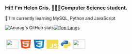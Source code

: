 <h3> Hi!! I'm Helen Cris. 👩🏽‍💻Computer Science student. </h3>

🌱 I'm currently learning MySQL, Python and JavaScript

![Anurag's GitHub stats](https://github-readme-stats.vercel.app/api?username=HelenCris&hide=contribs,prs&theme=gotham)[![Top Langs](https://github-readme-stats.vercel.app/api/top-langs/?username=HelenCris&layout=compact&theme=gotham)](https://github.com/HelenCris/github-readme-stats)


<div style="display: inline_block"><br>
  <img  />

  <img align="center"  height="30" width="40" src="https://cdn.jsdelivr.net/gh/devicons/devicon/icons/ubuntu/ubuntu-plain.svg" />
  <img align="center"  height="30" width="40" src="https://raw.githubusercontent.com/devicons/devicon/master/icons/html5/html5-original.svg">
  <img align="center"  height="30" width="40" src="https://raw.githubusercontent.com/devicons/devicon/master/icons/css3/css3-original.svg">
  <img align="center"  height="30" width="40" src="https://raw.githubusercontent.com/devicons/devicon/master/icons/javascript/javascript-plain.svg">
  <img align="center"  height="30" width="40" src="https://raw.githubusercontent.com/devicons/devicon/master/icons/python/python-original.svg">
  <img align="center" height="30" width="40" src="https://cdn.jsdelivr.net/gh/devicons/devicon/icons/mysql/mysql-plain-wordmark.svg" />

</div>
